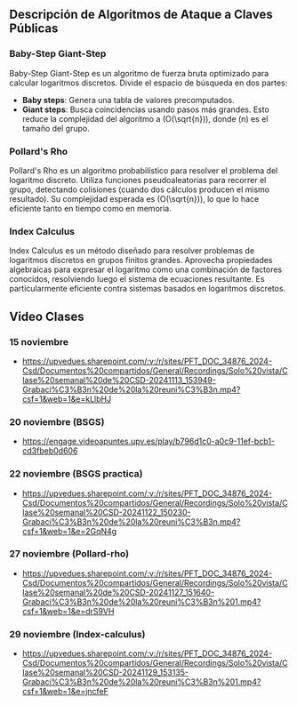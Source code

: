 ## Descripción de Algoritmos de Ataque a Claves Públicas

### Baby-Step Giant-Step
Baby-Step Giant-Step es un algoritmo de fuerza bruta optimizado para calcular logaritmos discretos. Divide el espacio de búsqueda en dos partes:
- **Baby steps**: Genera una tabla de valores precomputados.
- **Giant steps**: Busca coincidencias usando pasos más grandes.
Esto reduce la complejidad del algoritmo a \(O(\\sqrt{n})\), donde \(n\) es el tamaño del grupo.

### Pollard's Rho
Pollard's Rho es un algoritmo probabilístico para resolver el problema del logaritmo discreto. Utiliza funciones pseudoaleatorias para recorrer el grupo, detectando colisiones (cuando dos cálculos producen el mismo resultado). Su complejidad esperada es \(O(\\sqrt{n})\), lo que lo hace eficiente tanto en tiempo como en memoria.

### Index Calculus
Index Calculus es un método diseñado para resolver problemas de logaritmos discretos en grupos finitos grandes. Aprovecha propiedades algebraicas para expresar el logaritmo como una combinación de factores conocidos, resolviendo luego el sistema de ecuaciones resultante. Es particularmente eficiente contra sistemas basados en logaritmos discretos.


## Video Clases
### 15 noviembre
- https://upvedues.sharepoint.com/:v:/r/sites/PFT_DOC_34876_2024-Csd/Documentos%20compartidos/General/Recordings/Solo%20vista/Clase%20semanal%20de%20CSD-20241113_153949-Grabaci%C3%B3n%20de%20la%20reuni%C3%B3n.mp4?csf=1&web=1&e=kLlbHJ

### 20 noviembre (BSGS)
- https://engage.videoapuntes.upv.es/play/b796d1c0-a0c9-11ef-bcb1-cd3fbeb0d606

### 22 noviembre (BSGS practica)
- https://upvedues.sharepoint.com/:v:/r/sites/PFT_DOC_34876_2024-Csd/Documentos%20compartidos/General/Recordings/Solo%20vista/Clase%20semanal%20CSD-20241122_150230-Grabaci%C3%B3n%20de%20la%20reuni%C3%B3n.mp4?csf=1&web=1&e=2GqN4g

### 27 noviembre (Pollard-rho)
- https://upvedues.sharepoint.com/:v:/r/sites/PFT_DOC_34876_2024-Csd/Documentos%20compartidos/General/Recordings/Solo%20vista/Clase%20semanal%20de%20CSD-20241127_151640-Grabaci%C3%B3n%20de%20la%20reuni%C3%B3n%201.mp4?csf=1&web=1&e=drS9VH

### 29 noviembre (Index-calculus)
- https://upvedues.sharepoint.com/:v:/r/sites/PFT_DOC_34876_2024-Csd/Documentos%20compartidos/General/Recordings/Solo%20vista/Clase%20semanal%20CSD-20241129_153135-Grabaci%C3%B3n%20de%20la%20reuni%C3%B3n%201.mp4?csf=1&web=1&e=jncfeF
